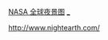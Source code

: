 
[NASA 全球夜景图](http://www.dgtle.com/article-17812-1.html) [_](http://weibo.com/2206258462/EEi4yy57j)

http://www.nightearth.com/

